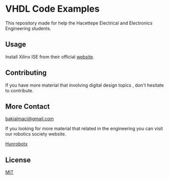 # VHDL Code Examples

This repository made for help the Hacettepe Electrical and Electronics Engineering students.

## Usage
Install Xilinx ISE from their official [website](http://www.xilinx.com).

## Contributing
If you have more material that involving digital design topics , don't hesitate to contribute.

## More Contact
bakialmaci@gmail.com

If you looking for more material that related in the engineering you can visit our robotics society website.

[Hunrobotx](http://robot.ee.hacettepe.edu.tr)

## License
[MIT](https://choosealicense.com/licenses/mit/)
